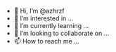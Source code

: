 
<!--![gif](https://user-images.githubusercontent.com/87351650/167280050-bcae966d-e80d-430d-aebc-45878fdc897a.gif) -->

- 👋 Hi, I’m @azhrzf
- 👀 I’m interested in ...
- 🌱 I’m currently learning ...
- 💞️ I’m looking to collaborate on ...
- 📫 How to reach me ...

<!---
azhrzf/azhrzf is a ✨ special ✨ repository because its `README.md` (this file) appears on your GitHub profile.
You can click the Preview link to take a look at your changes.
--->
